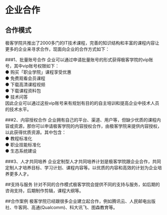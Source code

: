 # 企业合作
## 合作模式
极客学院共推出了2000多门的IT技术课程，完善的知识结构和丰富的课程内容让更多的企业来寻求合作，现面向企业的合作方式如下：

###1、批量账号合作
企业可以通过申请批量账号的形式获得极客学院的vip账号，其中vip账号权限如下：<br>
  ● 购买「职业学院」课程享受优惠<br>
  ● 免费观看会员课程<br>
  ● 下载高清课程视频<br>
  ● 下载课程资料包<br>
  ● 技术问答<br>
因此企业可以通过这些vip账号来有规划有目的的自主培训和提高企业中技术人员的技术水平。


###2、内容授权合作
企业拥有自己的平台、渠道、用户等，但缺少优质的课程内容或资源，那你可以申请极客学院的内容授权合作，由极客学院来提供内容授权，以此获得优质资源。其中包含：<br>
  ● 教程标准化<br>
  ● 职业技能标准化<br>
  ● 生态系统建设<br>

###3、人才共同培养
企业定制型人才共同培养计划是极客学院跟企业合作，共同定制人才培养目标、学习计划、课程内容等。以优质的内容和高效的计划为企业培养更多人才。

##支持与服务
针对不同的合作模式极客学院会提供不同的支持与服务，如后期的咨询支持，后期制作剪辑，课程大纲等。

##合作案例
极客学院已经跟很多企业建立起合作，例如腾讯云、人民邮电出版社、牛客网、高通(Qualcomm)、科大讯飞、图森教育等。
